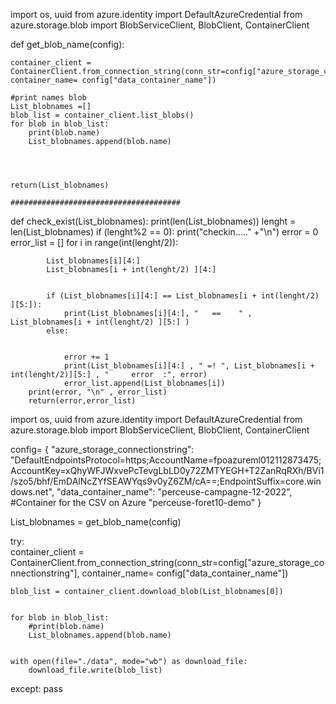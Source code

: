 import os, uuid
from azure.identity import DefaultAzureCredential
from azure.storage.blob import BlobServiceClient, BlobClient, ContainerClient





def get_blob_name(config):

    container_client = ContainerClient.from_connection_string(conn_str=config["azure_storage_connectionstring"], container_name= config["data_container_name"])

    #print names blob
    List_blobnames =[]
    blob_list = container_client.list_blobs()
    for blob in blob_list:
        print(blob.name)
        List_blobnames.append(blob.name)
            

        

    return(List_blobnames)
    
    ######################################


def check_exist(List_blobnames):
    print(len(List_blobnames))
    lenght = len(List_blobnames)
    if (lenght%2 == 0):
        print("checkin....." +"\n")
        error = 0
        error_list = []
        for i in range(int(lenght/2)):
            
            List_blobnames[i][4:]
            List_blobnames[i + int(lenght/2) ][4:]
            
            
            if (List_blobnames[i][4:] == List_blobnames[i + int(lenght/2) ][5:]):
                print(List_blobnames[i][4:], "   ==    " , List_blobnames[i + int(lenght/2) ][5:] )
            else:
                
                
                error += 1
                print(List_blobnames[i][4:] , " =! ", List_blobnames[i + int(lenght/2)][5:] , "     error  :", error)
                error_list.append(List_blobnames[i])
        print(error, "\n" , error_list)
        return(error,error_list)
    
    
    
    
    
    
    
        
        


import os, uuid
from azure.identity import DefaultAzureCredential
from azure.storage.blob import BlobServiceClient, BlobClient, ContainerClient


config= {
    "azure_storage_connectionstring": "DefaultEndpointsProtocol=https;AccountName=fpoazureml012112873475;AccountKey=xQhyWFJWxvePcTevgLbLD0y72ZMTYEGH+T2ZanRqRXh/BVi1/szo5/bhf/EmDAlNcZYfSEAWYqs9v0yZ6ZM/cA==;EndpointSuffix=core.windows.net",
    "data_container_name": "perceuse-campagne-12-2022",                    #Container for the CSV on Azure     "perceuse-foret10-demo"
}

List_blobnames = get_blob_name(config)

try:  
    container_client = ContainerClient.from_connection_string(conn_str=config["azure_storage_connectionstring"], container_name= config["data_container_name"])
    
    blob_list = container_client.download_blob(List_blobnames[0])
    
    
    for blob in blob_list:
        #print(blob.name)
        List_blobnames.append(blob.name)
            
        
    with open(file="./data", mode="wb") as download_file:
        download_file.write(blob_list)
    


except:
    pass








    
    

 
 
